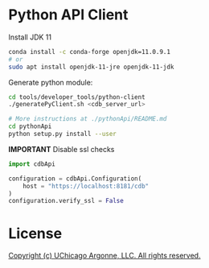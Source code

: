 # Python API Client

Install JDK 11
```bash
conda install -c conda-forge openjdk=11.0.9.1
# or
sudo apt install openjdk-11-jre openjdk-11-jdk
```

Generate python module:
```bash
cd tools/developer_tools/python-client
./generatePyClient.sh <cdb_server_url>

# More instructions at ./pythonApi/README.md
cd pythonApi
python setup.py install --user
```

**IMPORTANT**
Disable ssl checks
```python
import cdbApi

configuration = cdbApi.Configuration(
    host = "https://localhost:8181/cdb"
)
configuration.verify_ssl = False
```

# License
[Copyright (c) UChicago Argonne, LLC. All rights reserved.](https://github.com/AdvancedPhotonSource/ComponentDB/blob/master/LICENSE)
